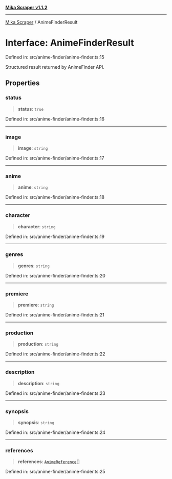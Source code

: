 [**Mika Scraper v1.1.2**](../README.md)

***

[Mika Scraper](../README.md) / AnimeFinderResult

# Interface: AnimeFinderResult

Defined in: src/anime-finder/anime-finder.ts:15

Structured result returned by AnimeFinder API.

## Properties

### status

> **status**: `true`

Defined in: src/anime-finder/anime-finder.ts:16

***

### image

> **image**: `string`

Defined in: src/anime-finder/anime-finder.ts:17

***

### anime

> **anime**: `string`

Defined in: src/anime-finder/anime-finder.ts:18

***

### character

> **character**: `string`

Defined in: src/anime-finder/anime-finder.ts:19

***

### genres

> **genres**: `string`

Defined in: src/anime-finder/anime-finder.ts:20

***

### premiere

> **premiere**: `string`

Defined in: src/anime-finder/anime-finder.ts:21

***

### production

> **production**: `string`

Defined in: src/anime-finder/anime-finder.ts:22

***

### description

> **description**: `string`

Defined in: src/anime-finder/anime-finder.ts:23

***

### synopsis

> **synopsis**: `string`

Defined in: src/anime-finder/anime-finder.ts:24

***

### references

> **references**: [`AnimeReference`](AnimeReference.md)[]

Defined in: src/anime-finder/anime-finder.ts:25
